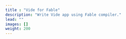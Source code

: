 ```yaml
---
title : "Vide for Fable"
description: "Write Vide app using Fable compiler."
lead: ""
images: []
weight: 200
---
```

